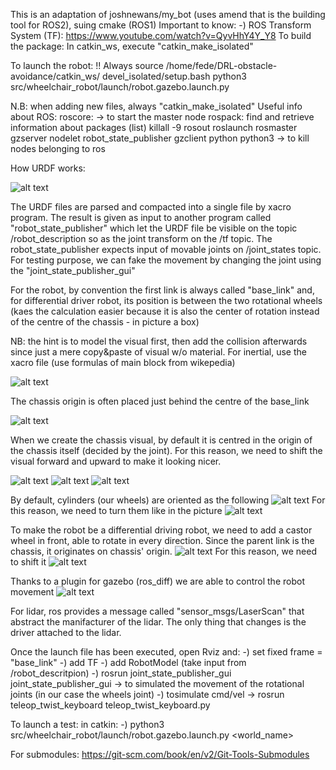 This is an adaptation of joshnewans/my_bot (uses amend that is the building tool for ROS2), suing cmake (ROS1)
Important to know: 
 -) ROS Transform System (TF): https://www.youtube.com/watch?v=QyvHhY4Y_Y8
To build the package:
    In catkin_ws, execute "catkin_make_isolated"
    
To launch the robot:
    !! Always source /home/fede/DRL-obstacle-avoidance/catkin_ws/
    devel_isolated/setup.bash
    python3 src/wheelchair_robot/launch/robot.gazebo.launch.py

N.B: when adding new files, always "catkin_make_isolated"
Useful info about ROS:
    roscore: -> to start the master node
    rospack: find and retrieve information about packages (list)
    killall -9 rosout roslaunch rosmaster gzserver nodelet robot_state_publisher gzclient python python3 -> to kill nodes belonging to ros

How URDF works:

![alt text](img/URDF_process.png "URDF process")

The URDF files are parsed and compacted into a single file by xacro program. The result is given as input to another program called "robot_state_publisher" which let the URDF file be visible on the topic /robot_description so as the joint transform on the /tf topic. 
The robot_state_publisher expects input of movable joints on /joint_states topic.
For testing purpose, we can fake the movement by changing the joint using the "joint_state_publisher_gui"

For the robot, by convention the first link is always called "base_link" and, for differential driver robot, its position is between the two rotational wheels (kaes the calculation easier because it is also the center of rotation instead of the centre of the chassis - in picture a box)

NB: the hint is to model the visual first, then add the collision afterwards since just a mere copy&paste of visual w/o material.
For inertial, use the xacro file (use formulas of main block from wikepedia)

![alt text](img/base_link_position.png "base_link")

The chassis origin is often placed just behind the centre of the base_link

![alt text](img/centre_of_chassis.png "centre_of_chassis")

When we create the chassis visual, by default it is centred in the origin of the chassis itself (decided by the joint). For this reason, we need to shift the visual forward and upward to make it looking nicer.

![alt text](img/origin_of_chassis.png "origin_of_chassis")
![alt text](img/first_shift_chassis_visual.png "first shift")
![alt text](img/second_shift_chassis_visual.png "second_shift")

By default, cylinders (our wheels) are oriented as the following
![alt text](img/cylinder_by_default.png "cylinder_orientation")
For this reason, we need to turn them like in the picture
![alt text](img/rotation_of_cylinder.png "rotation_of_cylinder")

To make the robot be a differential driving robot, we need to add a castor wheel in front, able to rotate in every direction.
Since the parent link is the chassis, it originates on chassis' origin.
![alt text](img/castor_wheel.png "castor_wheel")
For this reason, we need to shift it
![alt text](img/castor_wheel_shifted.png "castor_wheel_shifted")

Thanks to a plugin for gazebo (ros_diff) we are able to control the robot movement
![alt text](img/architecture_gazebo.png "gazebo")

For lidar, ros provides a message called "sensor_msgs/LaserScan" that abstract the manifacturer of the lidar. The only thing that changes is the driver attached to the lidar.

Once the launch file has been executed, open Rviz and:
-) set fixed frame = "base_link"
-) add TF
-) add RobotModel (take input from /robot_descritpion)
-) rosrun joint_state_publisher_gui joint_state_publisher_gui -> to simulated the movement of the rotational joints (in our case the wheels joint)
-) tosimulate cmd/vel -> rosrun teleop_twist_keyboard teleop_twist_keyboard.py

To launch a test:
in catkin:
-) python3 src/wheelchair_robot/launch/robot.gazebo.launch.py <world_name>


For submodules:
https://git-scm.com/book/en/v2/Git-Tools-Submodules